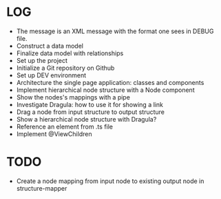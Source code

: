 # LOG
* The message is an XML message with the format one sees in DEBUG file.
* Construct a data model
* Finalize data model with relationships
* Set up the project
* Initialize a Git repository on Github
* Set up DEV environment
* Architecture the single page application: classes and components
* Implement hierarchical node structure with a Node component
* Show the nodes's mappings with a pipe
* Investigate Dragula: how to use it for showing a link
* Drag a node from input structure to output structure
* Show a hierarchical node structure with Dragula?
* Reference an element from .ts file
* Implement @ViewChildren

# TODO
* Create a node mapping from input node to existing output node in structure-mapper
